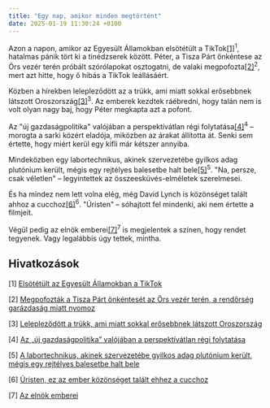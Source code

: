```yaml
---
title: "Egy nap, amikor minden megtörtént"
date: 2025-01-19 11:30:24 +0100
---
```


Azon a napon, amikor az Egyesült Államokban elsötétült a TikTok<a href="https://telex.hu/kulfold/2025/01/19/tiktok-egyesult-allamok-elsotetul-leall-170-millio-felhasznalo-kina-trump">[1]</a><sup>1</sup>, hatalmas pánik tört ki a tinédzserek között. Péter, a Tisza Párt önkéntese az Örs vezér terén próbált szórólapokat osztogatni, de valaki megpofozta<a href="https://telex.hu/belfold/2025/01/18/magyar-peter-ors-vezer-tere-onkentes-bantalmazas-garazdasag-rendorseg">[2]</a><sup>2</sup>, mert azt hitte, hogy ő hibás a TikTok leállásáért.

Közben a hírekben lelepleződött az a trükk, ami miatt sokkal erősebbnek látszott Oroszország<a href="https://g7.hu/penz/20250115/leleplezodott-a-trukk-ami-miatt-sokkal-erosebbnek-latszott-oroszorszag/">[3]</a><sup>3</sup>. Az emberek kezdtek ráébredni, hogy talán nem is volt olyan nagy baj, hogy Péter megkapta azt a pofont.

Az "új gazdaságpolitika" valójában a perspektívátlan régi folytatása<a href="https://g7.hu/kozelet/20250118/az-uj-gazdasagpolitika-valojaban-a-perspektivatlan-regi-folytatasa/">[4]</a><sup>4</sup> – morogta a sarki közért eladója, miközben az árakat állította át. Senki sem értette, hogy miért kerül egy kifli már kétszer annyiba.

Mindeközben egy labortechnikus, akinek szervezetébe gyilkos adag plutónium került, mégis egy rejtélyes balesetbe halt bele<a href="https://telex.hu/eszkombajn/2025/01/18/karen-silkwood-plutonium-halalos-autobaleset-kerr-mcgee-szakszervezet-oklahoma-meryl-streep">[5]</a><sup>5</sup>. "Na, persze, csak véletlen" – legyintettek az összeesküvés-elméletek szerelmesei.

És ha mindez nem lett volna elég, még David Lynch is közönséget talált ahhoz a cucchoz<a href="https://telex.hu/after/2025/01/17/david-lynch-fotok-fenykepek-nekrolog-twin-peaks-kek-barsony-laura-dern-kyle-maclachlan">[6]</a><sup>6</sup>. "Úristen" – sóhajtott fel mindenki, aki nem értette a filmjeit.

Végül pedig az elnök emberei<a href="https://hold.hu/holdblog/az-elnok-emberei//?utm_source=telex&utm_medium=holdbox_direct&utm_campaign=alwayson">[7]</a><sup>7</sup> is megjelentek a színen, hogy rendet tegyenek. Vagy legalábbis úgy tettek, mintha.

## Hivatkozások

[1] <a href="https://telex.hu/kulfold/2025/01/19/tiktok-egyesult-allamok-elsotetul-leall-170-millio-felhasznalo-kina-trump">Elsötétült az Egyesült Államokban a TikTok</a>

[2] <a href="https://telex.hu/belfold/2025/01/18/magyar-peter-ors-vezer-tere-onkentes-bantalmazas-garazdasag-rendorseg">Megpofozták a Tisza Párt önkéntesét az Örs vezér terén, a rendőrség garázdaság miatt nyomoz</a>

[3] <a href="https://g7.hu/penz/20250115/leleplezodott-a-trukk-ami-miatt-sokkal-erosebbnek-latszott-oroszorszag/">Lelepleződött a trükk, ami miatt sokkal erősebbnek látszott Oroszország</a>

[4] <a href="https://g7.hu/kozelet/20250118/az-uj-gazdasagpolitika-valojaban-a-perspektivatlan-regi-folytatasa/">Az „új gazdaságpolitika” valójában a perspektívátlan régi folytatása</a>

[5] <a href="https://telex.hu/eszkombajn/2025/01/18/karen-silkwood-plutonium-halalos-autobaleset-kerr-mcgee-szakszervezet-oklahoma-meryl-streep">A labortechnikus, akinek szervezetébe gyilkos adag plutónium került, mégis egy rejtélyes balesetbe halt bele</a>

[6] <a href="https://telex.hu/after/2025/01/17/david-lynch-fotok-fenykepek-nekrolog-twin-peaks-kek-barsony-laura-dern-kyle-maclachlan">Úristen, ez az ember közönséget talált ehhez a cucchoz</a>

[7] <a href="https://hold.hu/holdblog/az-elnok-emberei//?utm_source=telex&utm_medium=holdbox_direct&utm_campaign=alwayson">Az elnök emberei</a>